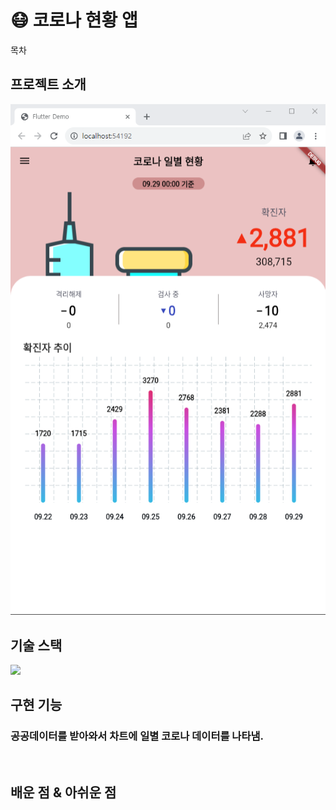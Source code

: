 # 😷 코로나 현황 앱

목차

## 프로젝트 소개
<img src="./assets/images/covid.png">


<br>

## 기술 스택

<img src="https://img.shields.io/badge/flutter-02569B?style=for-the-badge&logo=flutter&logoColor=white">

<br>

## 구현 기능

### 공공데이터를 받아와서 차트에 일별 코로나 데이터를 나타냄.

<br>

## 배운 점 & 아쉬운 점

<p align="justify">

</p>

<br>
